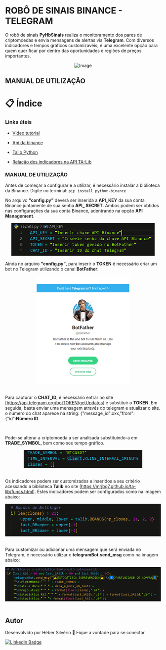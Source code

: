 # **ROBÔ DE SINAIS BINANCE - TELEGRAM** 

O robô de sinais **PyHbSinais** realiza o monitoramento dos pares de criptomoedas e envia mensagens de alertas via **Telegram**. Com diversos indicadores e tempos gráficos customizavéis, é uma excelente opção para quem quer ficar por dentro das oportunidades e regiões de preços importantes.

<div align="center">
<img src = "img/botpython.png" alt="Image" height="150" width="300">
</div>

## **MANUAL DE UTILIZAÇÃO**

# 📋 Índice
 
### Links úteis 
*  <a href="https://www.youtube.com/watch?v=-FHCUqYHCzY&list=PLYotAkYupgP0obtvJs3iXrNgACv9Iw1g3">Video tutorial</a> 

*  <a href="https://python-binance.readthedocs.io/en/latest/overview.html">Api da binance</a> 
*  <a href="https://github.com/TA-Lib/ta-lib-python/tree/master">Talib Python</a> 
*  <a href="https://github.com/TA-Lib/ta-lib-python/blob/master/docs/doc_index.md">Relação dos indicadores na API TA-Lib</a> 




### **MANUAL DE UTILIZAÇÃO**

Antes de começar a configurar e a utilizar, é necessário instalar a biblioteca da Binance. Digite no terminal: `pip install python-binance`

No arquivo **"config.py"** deverá ser inserida a **API_KEY** da sua conta Binance juntamente de sua senha **API_ SECRET**. Ambos podem ser obtidos nas configurações da sua conta Binance, adentrando na opção **API Management**.

<div align="center">
<img src = "https://raw.githubusercontent.com/HeberSilverio/PyHbSinais/main/img/secrets.png">
</div>


Ainda no arquivo **"config.py"**, para inserir o **TOKEN** é necessário criar um bot no Telegram utilizando o canal **BotFather**:


<div align="center">
<img src = "https://raw.githubusercontent.com/HeberSilverio/PyHbSinais/main/img/botfather.png" alt="Image" height="350" width="300">
</div>

</br> 

Para capturar o **CHAT_ID**, é necessário entrar no site [https://api.telegram.org/botTOKEN/getUpdates] e substituir o **TOKEN**. Em seguida, basta enviar uma mensagem através do telegram e atualizar o site. o número do chat aparece na string: {"message_id":xxx,"from":{"id":**Número ID**.

</br> 

Pode-se alterar a criptomoeda a ser analisada substituindo-a em **TRADE_SYMBOL**, bem como seu tempo gráfico.
</br> 

<div align="center">
<img src = "https://raw.githubusercontent.com/HeberSilverio/PyHbSinais/main/img/criptotime.png">
</div>

</br> 

Os indicadores podem ser customizados e inseridos a seu critério acessando a biblioteca **Talib** no site [https://mrjbq7.github.io/ta-lib/funcs.html]. Estes indicadores podem ser configurados como na imagem abaixo:
</br> 

<div align="center">
<img src = "https://raw.githubusercontent.com/HeberSilverio/PyHbSinais/main/img/bollingerbands.png">
</div>

</br> 

Para customizar ou adicionar uma mensagem que será enviada no Telegram, é necessário utilizar o **telegramBot.send_msg** como na imagem abaixo:
</br> 

<div align="center">
<img src = "https://raw.githubusercontent.com/HeberSilverio/PyHbSinais/main/img/msgtelegram.png">
</div>

</br> 

## Autor
Desenvolvido por Héber Silvério 👋 Fique a vontade para se conectar

<a href="https://www.linkedin.com/in/hebersilverio/" rel="nofollow"><img src="https://camo.githubusercontent.com/c93fed3759c4a34198be7edef401a101e9454245/68747470733a2f2f696d672e736869656c64732e696f2f62616467652f6c696e6b6564696e2d2532333030373742352e7376673f267374796c653d666f722d7468652d6261646765266c6f676f3d6c696e6b6564696e266c6f676f436f6c6f723d7768697465266c696e6b3d68747470733a2f2f7777772e6c696e6b6564696e2e636f6d2f696e2f6d617263696c696f636f72726569612f" alt="Linkedin Badge" data-canonical-src="https://img.shields.io/badge/linkedin-%230077B5.svg?&amp;style=for-the-badge&amp;logo=linkedin&amp;logoColor=white&amp;link=https://www.linkedin.com/in/hebersilverio/" style="max-width:100%;"></a>